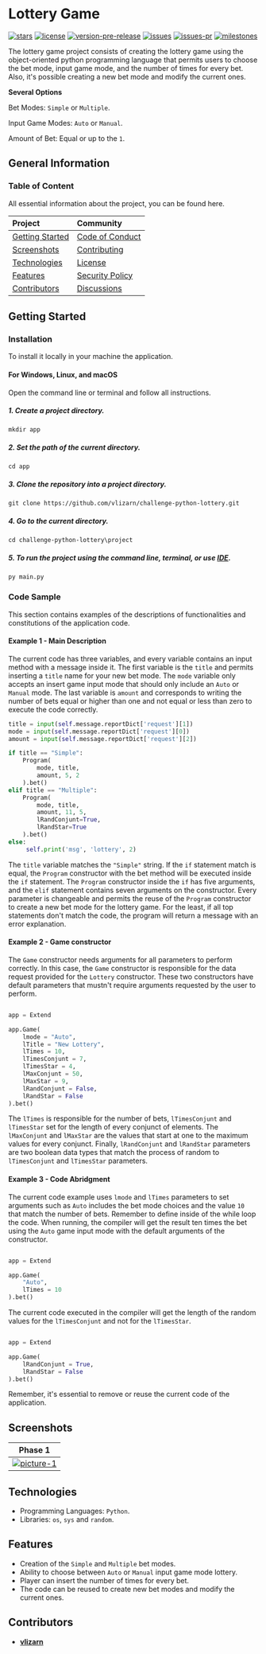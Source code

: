 # Lottery Game
[![stars](https://img.shields.io/github/stars/vlizarn/challenge-python-lottery)](https://github.com/vlizarn/challenge-python-lottery/stargazers)
[![license](https://img.shields.io/github/license/vlizarn/challenge-python-lottery)](https://github.com/vlizarn/challenge-python-lottery/blob/master/LICENSE)
[![version-pre-release](https://img.shields.io/github/v/release/vlizarn/challenge-python-lottery?include_prereleases)](https://github.com/vlizarn/challenge-python-lottery/releases)
[![issues](https://img.shields.io/github/issues/vlizarn/challenge-python-lottery)](https://github.com/vlizarn/challenge-python-lottery/issues)
[![issues-pr](https://img.shields.io/github/issues-pr/vlizarn/challenge-python-lottery)](https://github.com/vlizarn/challenge-python-lottery/pulls)
[![milestones](https://img.shields.io/github/milestones/open/vlizarn/challenge-python-lottery)](https://github.com/vlizarn/challenge-python-lottery/milestones)

The lottery game project consists of creating the lottery game using the object-oriented python programming language that permits users to choose the bet mode, input game mode, and the number of times for every bet. Also, it's possible creating a new bet mode and modify the current ones.

**Several Options**

Bet Modes: `Simple` or `Multiple`.

Input Game Modes: `Auto` or `Manual`.

Amount of Bet: Equal or up to the `1`.

## General Information

### Table of Content

All essential information about the project, you can be found here.

| Project    | Community |
|    :----   |    :----   |
| [Getting Started](#getting-started) | [Code of Conduct](https://github.com/vlizarn/challenge-python-lottery/blob/master/CODE_OF_CONDUCT.md) |
| [Screenshots](#screenshots) | [Contributing](https://github.com/vlizarn/challenge-python-lottery/blob/master/CONTRIBUTING.md)|
| [Technologies](#technologies) | [License](https://github.com/vlizarn/challenge-python-lottery/blob/master/LICENSE) |
| [Features](#features) |[Security Policy](https://github.com/vlizarn/challenge-python-lottery/blob/master/SECURITY.md) |
| [Contributors](#contributor) |[Discussions](https://github.com/vlizarn/challenge-python-lottery/discussions) |

## Getting Started

### Installation

To install it locally in your machine the application.

#### For Windows, Linux, and macOS

Open the command line or terminal and follow all instructions.

##### 1. Create a project directory.

```
mkdir app
```

##### 2. Set the path of the current directory.

```
cd app
```

##### 3. Clone the repository into a project directory.

```
git clone https://github.com/vlizarn/challenge-python-lottery.git
```

##### 4. Go to the current directory.

```
cd challenge-python-lottery\project
```

##### 5. To run the project using the command line, terminal, or use [IDE](https://www.freecodecamp.org/news/what-is-an-ide-in-programming-an-ide-definition-for-developers).

```
py main.py
```

### Code Sample

This section contains examples of the descriptions of functionalities and constitutions of the application code.

#### Example 1 - Main Description

The current code has three variables, and every variable contains an input method with a message inside it. The first variable is the `title` and permits inserting a `title` name for your new bet mode. The `mode` variable only accepts an insert game input mode that should only include an `Auto` or `Manual` mode. The last variable is `amount` and corresponds to writing the number of bets equal or higher than one and not equal or less than zero to execute the code correctly.

```python
title = input(self.message.reportDict['request'][1])
mode = input(self.message.reportDict['request'][0])
amount = input(self.message.reportDict['request'][2])

if title == "Simple":
    Program(
        mode, title,
        amount, 5, 2
    ).bet()
elif title == "Multiple":
    Program(
        mode, title,
        amount, 11, 5,
        lRandConjunt=True,
        lRandStar=True
    ).bet()
else:
     self.print('msg', 'lottery', 2)
```

The `title` variable matches the `"Simple"` string. If the `if` statement match is equal, the `Program` constructor with the bet method will be executed inside the `if` statement. The `Program` constructor inside the `if` has five arguments, and the `elif` statement contains seven arguments on the constructor. Every parameter is changeable and permits the reuse of the `Program` constructor to create a new bet mode for the lottery game. For the least, if all top statements don't match the code, the program will return a message with an error explanation.

#### Example 2 - Game constructor

The `Game` constructor needs arguments for all parameters to perform correctly. In this case, the `Game` constructor is responsible for the data request provided for the `Lottery` constructor. These two constructors have default parameters that mustn't require arguments requested by the user to perform.

```python

app = Extend

app.Game(
    lmode = "Auto", 
    lTitle = "New Lottery",
    lTimes = 10,
    lTimesConjunt = 7,
    lTimesStar = 4,
    lMaxConjunt = 50,
    lMaxStar = 9,
    lRandConjunt = False,
    lRandStar = False
).bet()

```

The `lTimes` is responsible for the number of bets, `lTimesConjunt` and `lTimesStar` set for the length of every conjunct of elements. The `lMaxConjunt` and `lMaxStar` are the values that start at one to the maximum values for every conjunct. Finally, `lRandConjunt` and `lRandStar` parameters are two boolean data types that match the process of random to `lTimesConjunt` and `lTimesStar` parameters.

#### Example 3 - Code Abridgment

The current code example uses `lmode` and `lTimes` parameters to set arguments such as `Auto` includes the bet mode choices and the value `10` that match the number of bets. Remember to define inside of the while loop the code. When running, the compiler will get the result ten times the bet using the `Auto` game input mode with the default arguments of the constructor.

```python

app = Extend

app.Game(
    "Auto",
    lTimes = 10
).bet()

```

The current code executed in the compiler will get the length of the random values for the `lTimesConjunt` and not for the `lTimesStar`.

```python

app = Extend

app.Game(
    lRandConjunt = True,
    lRandStar = False
).bet()

```
Remember, it's essential to remove or reuse the current code of the application.

## Screenshots
| Phase 1    |
|    :----:   |
| [![picture-1](https://github.com/vlizarn/storage-demo/blob/master/projects/challenge-python-lottery/images/python-1.png "picture-1")](#screenshots) | 

## Technologies
* Programming Languages: `Python`.
* Libraries: `os`, `sys` and `random`.

## Features 
* Creation of the `Simple` and `Multiple` bet modes.
* Ability to choose between `Auto` or `Manual` input game mode lottery.
* Player can insert the number of times for every bet.
* The code can be reused to create new bet modes and modify the current ones.

## Contributors
* [ **vlizarn** ](https://github.com/vlizarn)
